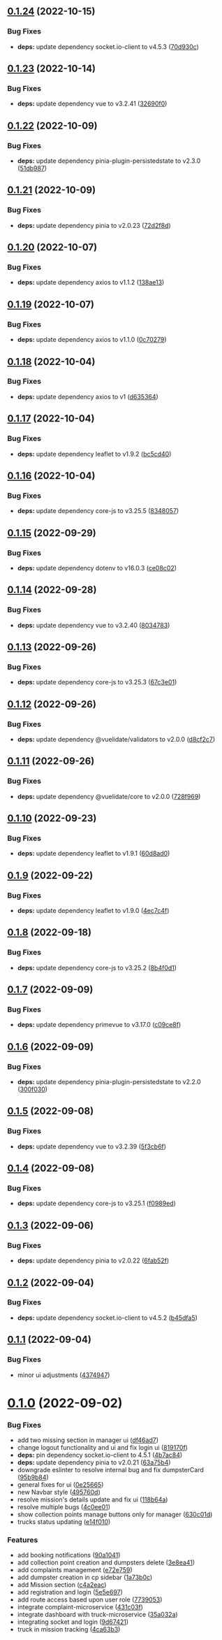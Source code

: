 ## [0.1.24](https://github.com/SmartWasteCollection/dashboard/compare/v0.1.23...v0.1.24) (2022-10-15)


### Bug Fixes

* **deps:** update dependency socket.io-client to v4.5.3 ([70d930c](https://github.com/SmartWasteCollection/dashboard/commit/70d930c54e4605a0ed91214c8eebf5e01da9d566))

## [0.1.23](https://github.com/SmartWasteCollection/dashboard/compare/v0.1.22...v0.1.23) (2022-10-14)


### Bug Fixes

* **deps:** update dependency vue to v3.2.41 ([32690f0](https://github.com/SmartWasteCollection/dashboard/commit/32690f0b99bc9c2ac5f80ca9ee1e06b0ff72fc7b))

## [0.1.22](https://github.com/SmartWasteCollection/dashboard/compare/v0.1.21...v0.1.22) (2022-10-09)


### Bug Fixes

* **deps:** update dependency pinia-plugin-persistedstate to v2.3.0 ([51db987](https://github.com/SmartWasteCollection/dashboard/commit/51db98769794890bbcb46aca1433493905842107))

## [0.1.21](https://github.com/SmartWasteCollection/dashboard/compare/v0.1.20...v0.1.21) (2022-10-09)


### Bug Fixes

* **deps:** update dependency pinia to v2.0.23 ([72d2f8d](https://github.com/SmartWasteCollection/dashboard/commit/72d2f8dea06251e77a24186dc2b121dabea3d814))

## [0.1.20](https://github.com/SmartWasteCollection/dashboard/compare/v0.1.19...v0.1.20) (2022-10-07)


### Bug Fixes

* **deps:** update dependency axios to v1.1.2 ([138ae13](https://github.com/SmartWasteCollection/dashboard/commit/138ae132e0fbb9d8692dd4dea14b7d1220a9e4a5))

## [0.1.19](https://github.com/SmartWasteCollection/dashboard/compare/v0.1.18...v0.1.19) (2022-10-07)


### Bug Fixes

* **deps:** update dependency axios to v1.1.0 ([0c70279](https://github.com/SmartWasteCollection/dashboard/commit/0c702791f991277ca6fa5656e3593bf36c6d616d))

## [0.1.18](https://github.com/SmartWasteCollection/dashboard/compare/v0.1.17...v0.1.18) (2022-10-04)


### Bug Fixes

* **deps:** update dependency axios to v1 ([d635364](https://github.com/SmartWasteCollection/dashboard/commit/d635364b59a156b830c927079dcbf595adb8ea1d))

## [0.1.17](https://github.com/SmartWasteCollection/dashboard/compare/v0.1.16...v0.1.17) (2022-10-04)


### Bug Fixes

* **deps:** update dependency leaflet to v1.9.2 ([bc5cd40](https://github.com/SmartWasteCollection/dashboard/commit/bc5cd403b41ac7d575b1d51af2eb1bf2ff1c92bf))

## [0.1.16](https://github.com/SmartWasteCollection/dashboard/compare/v0.1.15...v0.1.16) (2022-10-04)


### Bug Fixes

* **deps:** update dependency core-js to v3.25.5 ([8348057](https://github.com/SmartWasteCollection/dashboard/commit/834805779c9ab49d47de6aa996e61d8ec548e33e))

## [0.1.15](https://github.com/SmartWasteCollection/dashboard/compare/v0.1.14...v0.1.15) (2022-09-29)


### Bug Fixes

* **deps:** update dependency dotenv to v16.0.3 ([ce08c02](https://github.com/SmartWasteCollection/dashboard/commit/ce08c02ef371ae920d8ea77c7d942c22cff7ab72))

## [0.1.14](https://github.com/SmartWasteCollection/dashboard/compare/v0.1.13...v0.1.14) (2022-09-28)


### Bug Fixes

* **deps:** update dependency vue to v3.2.40 ([8034783](https://github.com/SmartWasteCollection/dashboard/commit/8034783624cd1128b32aa18c5c80a3282e8d493c))

## [0.1.13](https://github.com/SmartWasteCollection/dashboard/compare/v0.1.12...v0.1.13) (2022-09-26)


### Bug Fixes

* **deps:** update dependency core-js to v3.25.3 ([67c3e01](https://github.com/SmartWasteCollection/dashboard/commit/67c3e0171609459b36d93dbf95309c814a25ad13))

## [0.1.12](https://github.com/SmartWasteCollection/dashboard/compare/v0.1.11...v0.1.12) (2022-09-26)


### Bug Fixes

* **deps:** update dependency @vuelidate/validators to v2.0.0 ([d8cf2c7](https://github.com/SmartWasteCollection/dashboard/commit/d8cf2c79473a38976dc16a3bee4b7f67fef11029))

## [0.1.11](https://github.com/SmartWasteCollection/dashboard/compare/v0.1.10...v0.1.11) (2022-09-26)


### Bug Fixes

* **deps:** update dependency @vuelidate/core to v2.0.0 ([728f969](https://github.com/SmartWasteCollection/dashboard/commit/728f96967295ec8ccf43ffdb4d7eef5589e0327f))

## [0.1.10](https://github.com/SmartWasteCollection/dashboard/compare/v0.1.9...v0.1.10) (2022-09-23)


### Bug Fixes

* **deps:** update dependency leaflet to v1.9.1 ([60d8ad0](https://github.com/SmartWasteCollection/dashboard/commit/60d8ad0e7563962e08814529d29ceea36a9a68eb))

## [0.1.9](https://github.com/SmartWasteCollection/dashboard/compare/v0.1.8...v0.1.9) (2022-09-22)


### Bug Fixes

* **deps:** update dependency leaflet to v1.9.0 ([4ec7c4f](https://github.com/SmartWasteCollection/dashboard/commit/4ec7c4ffc4231d8f2876c993b1836a8e44906437))

## [0.1.8](https://github.com/SmartWasteCollection/dashboard/compare/v0.1.7...v0.1.8) (2022-09-18)


### Bug Fixes

* **deps:** update dependency core-js to v3.25.2 ([8b4f0d1](https://github.com/SmartWasteCollection/dashboard/commit/8b4f0d13eb4e17091e13832cfa6bea154d90292b))

## [0.1.7](https://github.com/SmartWasteCollection/dashboard/compare/v0.1.6...v0.1.7) (2022-09-09)


### Bug Fixes

* **deps:** update dependency primevue to v3.17.0 ([c09ce8f](https://github.com/SmartWasteCollection/dashboard/commit/c09ce8f339181477e9746787d217f528976bd024))

## [0.1.6](https://github.com/SmartWasteCollection/dashboard/compare/v0.1.5...v0.1.6) (2022-09-09)


### Bug Fixes

* **deps:** update dependency pinia-plugin-persistedstate to v2.2.0 ([300f030](https://github.com/SmartWasteCollection/dashboard/commit/300f030f1e1352b61512259435103bfbdd69f9b0))

## [0.1.5](https://github.com/SmartWasteCollection/dashboard/compare/v0.1.4...v0.1.5) (2022-09-08)


### Bug Fixes

* **deps:** update dependency vue to v3.2.39 ([5f3cb6f](https://github.com/SmartWasteCollection/dashboard/commit/5f3cb6fe955546d5b6952e2a0dec5ae2e9595d01))

## [0.1.4](https://github.com/SmartWasteCollection/dashboard/compare/v0.1.3...v0.1.4) (2022-09-08)


### Bug Fixes

* **deps:** update dependency core-js to v3.25.1 ([f0989ed](https://github.com/SmartWasteCollection/dashboard/commit/f0989ed1d6e22bd4f742319059dea8cb9df8e58e))

## [0.1.3](https://github.com/SmartWasteCollection/dashboard/compare/v0.1.2...v0.1.3) (2022-09-06)


### Bug Fixes

* **deps:** update dependency pinia to v2.0.22 ([6fab52f](https://github.com/SmartWasteCollection/dashboard/commit/6fab52ffb8f5eede49acc7fbbe518521e25f515b))

## [0.1.2](https://github.com/SmartWasteCollection/dashboard/compare/v0.1.1...v0.1.2) (2022-09-04)


### Bug Fixes

* **deps:** update dependency socket.io-client to v4.5.2 ([b45dfa5](https://github.com/SmartWasteCollection/dashboard/commit/b45dfa571bda616a368b2f8398f163b038cdf6fc))

## [0.1.1](https://github.com/SmartWasteCollection/dashboard/compare/v0.1.0...v0.1.1) (2022-09-04)


### Bug Fixes

* minor ui adjustments ([4374947](https://github.com/SmartWasteCollection/dashboard/commit/43749474ebb4ebe219bc637d7104aa71beea8d76))

# [0.1.0](https://github.com/SmartWasteCollection/dashboard/compare/v0.0.1...v0.1.0) (2022-09-02)


### Bug Fixes

* add two missing section in manager ui ([df46ad7](https://github.com/SmartWasteCollection/dashboard/commit/df46ad72827095e3b95185016209d437d98706cb))
* change logout functionality and ui and fix login ui ([819170f](https://github.com/SmartWasteCollection/dashboard/commit/819170fcbaa4d9921baae75bbc033fa254716479))
* **deps:** pin dependency socket.io-client to 4.5.1 ([4b7ac84](https://github.com/SmartWasteCollection/dashboard/commit/4b7ac84a08ec2659d4ad025ea9901d8ea29f3a55))
* **deps:** update dependency pinia to v2.0.21 ([63a75b4](https://github.com/SmartWasteCollection/dashboard/commit/63a75b4a092c947d02bcb570ac8dfcd03e5463f4))
* downgrade eslinter to resolve internal bug and fix dumpsterCard ([95b9b84](https://github.com/SmartWasteCollection/dashboard/commit/95b9b841b5d85fc23a735e255dee7866d61d4ae0))
* general fixes for ui ([0e25665](https://github.com/SmartWasteCollection/dashboard/commit/0e25665c338763eca4bcba56e65a5870d695f7a7))
* new Navbar style ([495760d](https://github.com/SmartWasteCollection/dashboard/commit/495760df1af684a3bbad4b03b18dd367139af3a6))
* resolve mission's details update and fix ui ([118b64a](https://github.com/SmartWasteCollection/dashboard/commit/118b64a14e29d56091b11e2d34134952470f2750))
* resolve multiple bugs ([4c0ee01](https://github.com/SmartWasteCollection/dashboard/commit/4c0ee01dfa8d8cf4da355230297714b4e494c69e))
* show collection points manage buttons only for manager ([630c01d](https://github.com/SmartWasteCollection/dashboard/commit/630c01d8c54e9cf63545937240b08c7bc03e3642))
* trucks status updating ([e14f010](https://github.com/SmartWasteCollection/dashboard/commit/e14f010db00039460a7e961588711013780481ba))


### Features

* add booking notifications ([90a1041](https://github.com/SmartWasteCollection/dashboard/commit/90a10414cb1368c8865c0911a6b02ca37c985a9e))
* add collection point creation and dumpsters delete ([3e8ea41](https://github.com/SmartWasteCollection/dashboard/commit/3e8ea412c661902b2e4647b1656a212a66c3c8b1))
* add complaints management ([e72e759](https://github.com/SmartWasteCollection/dashboard/commit/e72e75943902e32200f673188183426cd69af8bc))
* add dumpster creation in cp sidebar ([1a73b0c](https://github.com/SmartWasteCollection/dashboard/commit/1a73b0c4ac769680b7c485126d871c4ce5a7ab5f))
* add Mission section ([c4a2eac](https://github.com/SmartWasteCollection/dashboard/commit/c4a2eac5336ab9ccf03c634f02742415eb548991))
* add registration and login ([5e5e697](https://github.com/SmartWasteCollection/dashboard/commit/5e5e697cb7808c8405ce51caafcd48431293910b))
* add route access based upon user role ([7739053](https://github.com/SmartWasteCollection/dashboard/commit/77390532982db36f829a3f60a1a61dbf9cf6fb73))
* integrate complaint-microservice ([431c03f](https://github.com/SmartWasteCollection/dashboard/commit/431c03f5ebea5d913d580178c2c68d33e08f54ff))
* integrate dashboard with truck-microservice ([35a032a](https://github.com/SmartWasteCollection/dashboard/commit/35a032af7afb5515f2368e2cd5eaa5bfae553663))
* integrating socket and login ([9d67421](https://github.com/SmartWasteCollection/dashboard/commit/9d674212366b4ffde73d828dc3c1f4718fd91eb3))
* truck in mission tracking ([4ca63b3](https://github.com/SmartWasteCollection/dashboard/commit/4ca63b3f220fe9102aba24568cd40080457d9189))
